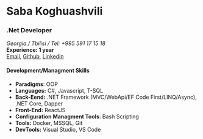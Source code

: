 # Saba Koghuashvili

### .Net Developer

*Georgia / Tbilisi / Tel: +995 591 17 15 18* <br/>
**Experience: 1 year** <br/>
[Email](mailto:sabakoguashvili16@gmail.com), [Github](https://github.com/saba161),  [Linkedin](https://www.linkedin.com/in/saba-koghuashvili-7ba679154/)

#### Development/Managment Skills

- **Paradigms**: OOP
- **Languages:** C#, Javascript, T-SQL
- **Back-Eend:** .NET Framework (MVC/WebApi/EF Code First/LINQ/Async), .NET Core, Dapper
- **Front-End:** ReactJS
- **Configuration Managment Tools**: Bash Scripting
- **Tools:** Docker, MSSQL, Git
- **DevTools:** Visual Studio, VS Code
